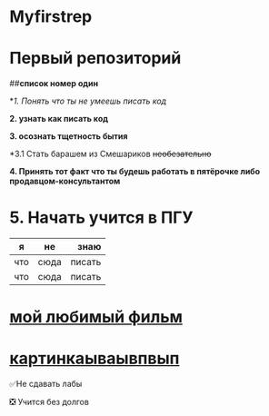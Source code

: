 # Myfirstrep
Первый репозиторий
==========================================================================
##**список номер один**

**1. Понять что ты не умеешь писать код*

**2.  узнать как писать код**

**3. осознать тщетность бытия**

*3.1 Стать барашем из Смешариков ~~необезательно~~

**4. Принять тот факт что ты будешь работать в пятёрочке либо продавцом-консультантом**

**5. Начать учится в ПГУ**
=================================================================================
| я | не | знаю |
|----------------|:---------:|----------------:|
| что | сюда | писать |
| что | сюда | писать |


[мой любимый фильм](https://www.kinopoisk.ru/film/86326/)
==========================================================
[картинкаываывпвып](https://i.ytimg.com/vi/t0WogjCiO3g/maxres2.jpg?sqp=-oaymwEoCIAKENAF8quKqQMcGADwAQH4Ac4FgAL0BYoCDAgAEAEYZSBbKEowDw==&rs=AOn4CLBL5Jsdt5J839pkSfVJY1LZoltcYA)
==========================================================

:white_check_mark:Не сдавать лабы

:negative_squared_cross_mark: Учится без долгов
